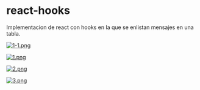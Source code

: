 # react-hooks
Implementacion de react con hooks en la que se enlistan mensajes en una tabla.


[![1-1.png](https://i.postimg.cc/3J119crf/1-1.png)](https://postimg.cc/8jFLzw6L)


[![1.png](https://i.postimg.cc/6pQ0PfyW/1.png)](https://postimg.cc/GHZG8YFV)


[![2.png](https://i.postimg.cc/BvLCSZTR/2.png)](https://postimg.cc/WDVZSvf7)

[![3.png](https://i.postimg.cc/P5F4nvwm/3.png)](https://postimg.cc/QF15ptSt)
